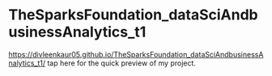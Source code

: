 # TheSparksFoundation_dataSciAndbusinessAnalytics_t1
https://divleenkaur05.github.io/TheSparksFoundation_dataSciAndbusinessAnalytics_t1/ tap here for the quick preview of my project.
